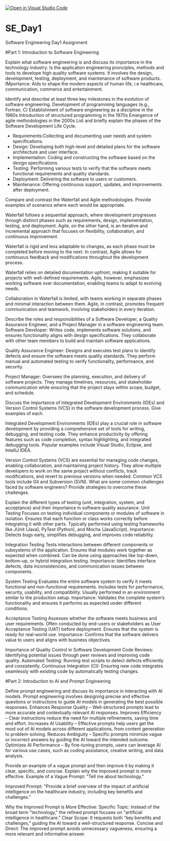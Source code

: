 [![Open in Visual Studio Code](https://classroom.github.com/assets/open-in-vscode-2e0aaae1b6195c2367325f4f02e2d04e9abb55f0b24a779b69b11b9e10269abc.svg)](https://classroom.github.com/online_ide?assignment_repo_id=18388943&assignment_repo_type=AssignmentRepo)
# SE_Day1
Software Engineering Day1 Assignment

#Part 1: Introduction to Software Engineering

Explain what software engineering is and discuss its importance in the technology industry.
Is the application engineering pronciples, methods and tools to develope high quality software systems.
It involves the design, development, testing, deployment, and maintenance of software products.
IMportance: Aids to shape the modern aspects of human life, i.e healthcare, communication, commerce and entertainment.  
 
Identify and describe at least three key milestones in the evolution of software engineering.
Development of programming languages (e.g., Fortran, C)
Establishment of software engineering as a discipline in the 1960s
Introduction of structured programming in the 1970s
Emergence of agile methodologies in the 2000s
List and briefly explain the phases of the Software Development Life Cycle.
- Requirements:Collecting and documenting user needs and system specifications.  
- Design: Developing both high-level and detailed plans for the software architecture and user interface.  
- Implementation: Coding and constructing the software based on the design specifications.  
- Testing: Performing various tests to verify that the software meets functional requirements and quality standards.  
- Deployment: Delivering the software to users or customers.  
- Maintenance: Offering continuous support, updates, and improvements after deployment.


Compare and contrast the Waterfall and Agile methodologies. Provide examples of scenarios where each would be appropriate.

Waterfall follows a sequential approach, where development progresses through distinct phases such as requirements, design, implementation, testing, and deployment. Agile, on the other hand, is an iterative and incremental approach that focuses on flexibility, collaboration, and continuous improvement.

Waterfall is rigid and less adaptable to changes, as each phase must be completed before moving to the next. In contrast, Agile allows for continuous feedback and modifications throughout the development process.

Waterfall relies on detailed documentation upfront, making it suitable for projects with well-defined requirements. Agile, however, emphasizes working software over documentation, enabling teams to adapt to evolving needs.

Collaboration in Waterfall is limited, with teams working in separate phases and minimal interaction between them. Agile, in contrast, promotes frequent communication and teamwork, involving stakeholders in every iteration.

Describe the roles and responsibilities of a Software Developer, a Quality Assurance Engineer, and a Project Manager in a software engineering team.
Software Developer: Writes code, implements software solutions, and ensures functionality aligns with design specifications. They collaborate with other team members to build and maintain software applications.

Quality Assurance Engineer: Designs and executes test plans to identify defects and ensure the software meets quality standards. They perform manual and automated testing to verify functionality, performance, and security.

Project Manager: Oversees the planning, execution, and delivery of software projects. They manage timelines, resources, and stakeholder communication while ensuring that the project stays within scope, budget, and schedule.

Discuss the importance of Integrated Development Environments (IDEs) and Version Control Systems (VCS) in the software development process. Give examples of each.

Integrated Development Environments (IDEs) play a crucial role in software development by providing a comprehensive set of tools for writing, debugging, and testing code. They enhance productivity by offering features such as code completion, syntax highlighting, and integrated debugging tools. Popular examples include Visual Studio, Eclipse, and IntelliJ IDEA.

Version Control Systems (VCS) are essential for managing code changes, enabling collaboration, and maintaining project history. They allow multiple developers to work on the same project without conflicts, track modifications, and revert to previous versions when needed. Common VCS tools include Git and Subversion (SVN).
What are some common challenges faced by software engineers? Provide strategies to overcome these challenges.


Explain the different types of testing (unit, integration, system, and acceptance) and their importance in software quality assurance.
Unit Testing
Focuses on testing individual components or modules of software in isolation.
Ensures that each function or class works correctly before integrating it with other parts.
Typically performed using testing frameworks like JUnit (Java), PyTest (Python), and Mocha (JavaScript).
Importance: Detects bugs early, simplifies debugging, and improves code reliability.

Integration Testing
Tests interactions between different components or subsystems of the application.
Ensures that modules work together as expected when combined.
Can be done using approaches like top-down, bottom-up, or hybrid integration testing.
Importance: Identifies interface defects, data inconsistencies, and communication issues between components.

System Testing
Evaluates the entire software system to verify it meets functional and non-functional requirements.
Includes tests for performance, security, usability, and compatibility.
Usually performed in an environment similar to the production setup.
Importance: Validates the complete system’s functionality and ensures it performs as expected under different conditions.

Acceptance Testing
Assesses whether the software meets business and user requirements.
Often conducted by end-users or stakeholders as User Acceptance Testing (UAT) before deployment.
Ensures that the system is ready for real-world use.
Importance: Confirms that the software delivers value to users and aligns with business objectives.

Importance of Quality Control in Software Development
Code Reviews: Identifying potential issues through peer reviews and improving code quality.
Automated Testing: Running test scripts to detect defects efficiently and consistently.
Continuous Integration (CI): Ensuring new code integrates seamlessly with existing code by automatically testing changes.

#Part 2: Introduction to AI and Prompt Engineering


Define prompt engineering and discuss its importance in interacting with AI models.
Prompt engineering involves designing precise and effective questions or instructions to guide AI models in generating the best possible responses.
Enhances Response Quality – Well-structured prompts lead to more accurate and contextually relevant AI responses.
Improves Efficiency – Clear instructions reduce the need for multiple refinements, saving time and effort.
Increases AI Usability – Effective prompts help users get the most out of AI models across different applications, from content generation to problem-solving.
Reduces Ambiguity – Specific prompts minimize vague or incorrect answers by guiding the AI toward the intended outcome.
Optimizes AI Performance – By fine-tuning prompts, users can leverage AI for various use cases, such as coding assistance, creative writing, and data analysis.

Provide an example of a vague prompt and then improve it by making it clear, specific, and concise. Explain why the improved prompt is more effective.
Example of a Vague Prompt:
"Tell me about technology."

Improved Prompt:
"Provide a brief overview of the impact of artificial intelligence on the healthcare industry, including key benefits and challenges."

Why the Improved Prompt is More Effective:
Specific Topic: Instead of the broad term "technology," the refined prompt focuses on "artificial intelligence in healthcare."
Clear Scope: It requests both "key benefits and challenges," guiding the AI toward a well-structured response.
Concise and Direct: The improved prompt avoids unnecessary vagueness, ensuring a more relevant and informative answer.
